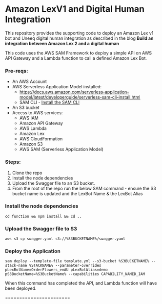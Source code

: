# Amazon LexV1 and Digital Human Integration

This repository provides the supporting code to deploy an Amazon Lex v1 bot and Uneeq digital human integration as described in the blog **Build an integration between Amazon Lex 2 and a digital human**

This code uses the AWS SAM Framework to deploy a simple API on AWS API Gateway and a Lambda function to call a defined Amazon Lex Bot.

### Pre-reqs:

* An AWS Account
* AWS Serverless Application Model installed:
    - https://docs.aws.amazon.com/serverless-application-model/latest/developerguide/serverless-sam-cli-install.html
    - SAM CLI - [Install the SAM CLI](https://docs.aws.amazon.com/serverless-application-model/latest/developerguide/serverless-sam-cli-install.html)
* An S3 bucket
* Access to AWS services:
    * AWS IAM
    * Amazon API Gateway
    * AWS Lambda
    * Amazon Lex
    * AWS CloudFormation
    * Amazon S3
    * AWS SAM (Serverless Application Model)

### Steps:

1. Clone the repo
2. Install the node dependencies
3. Upload the Swagger file to an S3 bucket.
3. From the root of the repo run the below SAM command - ensure the S3 bucket name is updated and the LexBot Name & the LexBot Alias

### Install the node dependencies
```cd function && npm install && cd ..```

### Upload the Swagger file to S3
```aws s3 cp swagger.yaml s3://%S3BUCKETNAME%/swagger.yaml```

### Deploy the Application

```sam deploy --template-file template.yml --s3-bucket %S3BUCKETNAME% --stack-name %STACKNAME% --parameter-overrides pLexBotName=OrderFlowers_enAU pLexBotAlias=demo pS3BucketName=%S3BucketName% --capabilities CAPABILITY_NAMED_IAM```

When this command has completed the API, and Lambda function will have been deployed.

=======================

